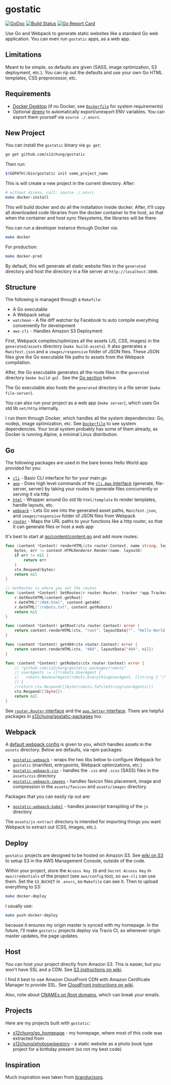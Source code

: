 # gostatic

[![GoDoc](https://godoc.org/github.com/s12chung/gostatic?status.svg)](https://godoc.org/github.com/s12chung/gostatic)
[![Build Status](https://travis-ci.com/s12chung/gostatic.svg?branch=master)](https://travis-ci.com/s12chung/gostatic)
[![Go Report Card](https://goreportcard.com/badge/github.com/s12chung/gostatic)](https://goreportcard.com/report/github.com/s12chung/gostatic)

Use Go and Webpack to generate static websites like a standard Go web application. You can even run `gostatic` apps, as a web app.

## Limitations

Meant to be simple, so defaults are given (SASS, image optimization, S3 deployment, etc.). You can rip out the defaults and use your own Go HTML templates, CSS preprocessor, etc.

## Requirements
- [Docker Desktop](https://www.docker.com) (if no Docker, see [`Dockerfile`](blueprint/Dockerfile) for system requirements)
- Optional [direnv](https://github.com/direnv/direnv) to automatically export/unexport ENV variables. You can export them yourself via `source ./.envrc`.

## New Project
You can install the `gostatic` binary via `go get`:

```bash
go get github.com/s12chung/gostatic
```

Then run:
```bash
$(GOPATH)/bin/gostatic init some_project_name
```

This is will create a new project in the current directory. After:

```bash
# without direnv, call: source ./.envrc
make docker-install
```

This will build docker and do all the installation inside docker. After, it’ll copy all downloaded code libraries from the docker container to the host, so that when the container and host sync filesystems, the libraries will be there.

You can run a developer instance through Docker via:
```bash
make docker
```

For production:
```bash
make docker-prod
```

By default, this will generate all static website files in the `generated` directory and host the directory in a file server at `http://localhost:3000`.

## Structure

The following is managed through a `Makefile`:

- A Go executable
- A Webpack setup
- `watchman` - A file diff watcher by Facebook to auto compile everything conveniently for development
- `aws-cli` - Handles Amazon S3 Deployment

First, Webpack compiles/optimizes all the assets (JS, CSS, images) in the `generated/assets` directory (`make build-assets`). It also generates a `Manifest.json` and a `images/responsive` folder of JSON files. These JSON files give the Go executable file paths to assets from the Webpack compilation.

After, the Go executable generates all the route files in the `generated` directory (`make build-go`) . See the [Go section](#go) below.

The Go executable also hosts the `generated` directory in a file server (`make file-server`).

You can also run your project as a web app (`make server`), which uses Go std lib `net/http` internally.

I run them through Docker, which handles all the system dependencies: Go, nodejs, image optimization, etc. See [`Dockerfile`](blueprint/Dockerfile) to see system dependencies. Your local system probably has some of them already, as Docker is running Alpine, a minimal Linux distribution.

## Go

The following packages are used in the bare bones Hello World app provided for you:

- [`cli`](https://godoc.org/github.com/s12chung/gostatic/go/cli) - Basic CLI interface for for your main.go
- [`app`](https://godoc.org/github.com/s12chung/gostatic/go/app) - Does high level commands of the [`cli.App` interface](https://godoc.org/github.com/s12chung/gostatic/go/cli#App) (generate, file-server, server) by taking your routes to generate files concurrently or serving it via http
- [`html`](https://godoc.org/github.com/s12chung/gostatic/go/lib/html) - Wrapper around Go std lib `html/template` to render templates, handle layouts, etc.
- [`webpack`](https://godoc.org/github.com/s12chung/gostatic/go/lib/webpack) - Lets Go see into the generated asset paths, `Manifest.json`, and `images/responsive` folder of JSON files from Webpack
- [`router`](https://godoc.org/github.com/s12chung/gostatic/go/lib/router) - Maps the URL paths to your functions like a http router, so that it can generate files or host a web app

It's best to start at [go/content/content.go](blueprint/go/content/content.go) and add more routes:

```go
func (content *Content) renderHTML(ctx router.Context, name string, layoutD interface{}) error {
	bytes, err := content.HTMLRenderer.Render(name, layoutD)
	if err != nil {
		return err
	}
	ctx.Respond(bytes)
	return nil
}

// SetRoutes is where you set the routes
func (content *Content) SetRoutes(r router.Router, tracker *app.Tracker) error {
	r.GetRootHTML(content.getRoot)
	r.GetHTML("/404.html", content.get404)
	r.GetHTML("/robots.txt", content.getRobots)
	return nil
}

func (content *Content) getRoot(ctx router.Context) error {
	return content.renderHTML(ctx, "root", layoutData{"", "Hello World!"})
}

func (content *Content) get404(ctx router.Context) error {
	return content.renderHTML(ctx, "404", layoutData{"404", nil})
}

func (content *Content) getRobots(ctx router.Context) error {
	// "github.com/s12chung/gostatic-packages/robots"
	// userAgents := []*robots.UserAgent {
	//	 robots.NewUserAgent(robots.EverythingUserAgent, []string { "/" }),
	// }
	//return ctx.Respond([]byte(robots.ToFileString(userAgents)))
	ctx.Respond([]byte{})
	return nil
}
```

See [`router.Router` interface](https://godoc.org/github.com/s12chung/gostatic/go/lib/router#Router) and the [`app.Setter` interface](https://godoc.org/github.com/s12chung/gostatic/go/app#Setter).
There are helpful packages in [s12chung/gostatic-packages](https://github.com/s12chung/gostatic-packages) too.

## Webpack

A [default webpack config](blueprint/webpack.config.js) is given to you, which handles assets in the `assets` directory. Below are defaults, via npm packages:

- [`gostatic-webpack`](https://github.com/s12chung/gostatic-webpack) - wraps the two libs below to configure Webpack for `gostatic` (manifest, entrypoints, Webpack optimizations, etc.)
- [`gostatic-webpack-css`](https://github.com/s12chung/gostatic-webpack-css) - handles the `.css` and `.scss` (SASS) files in the `assets/css` directory 
- [`gostatic-webpack-images`](https://github.com/s12chung/gostatic-webpack-images) - handles favicon files placement, image and compression in the `assets/favicon` and `assets/images` directory

Packages that you can easily rip out are:
- [`gostatic-webpack-babel`](https://github.com/s12chung/gostatic-webpack-babel) - handles javascript transpiling of the `js` directory

The `assets/js-extract` directory is intended for importing things you want Webpack to extract out (CSS, Images, etc.).

## Deploy

`gostatic` projects are designed to be hosted on Amazon S3. See [wiki on S3](https://github.com/s12chung/gostatic/wiki/S3-Config-Credentials) to setup S3 in the AWS Management Console, outside of the code.

Within your project, store the `Access Key ID` and `Secret Access Key` in `aws/credentials` of the project (see `aws/config` too), so `aws-cli` can use them. Set the `S3_BUCKET` in `.envrc`, so `Makefile` can see it. Then to upload everything to S3:

```bash
make docker-deploy
```

I usually use:

```bash
make push-docker-deploy
```

because it ensures my origin master is synced with my homepage. In the future, I’ll make `gostatic` projects deploy via Travis CI, so whenever origin master updates, the page updates.

## Host

You can host your project directly from Amazon S3. This is easier, but you won't have SSL and a CDN. See [S3 instructions on wiki](https://github.com/s12chung/gostatic/wiki/Hosting-via-S3-Directly).

I find it best to use Amazon CloudFront CDN with Amazon Certificate Manager to provide SSL. See [CloudFront instructions on wiki](https://github.com/s12chung/gostatic/wiki/Hosting-via-CloudFront).

Also, note about [CNAMEs on Root domains](https://serverfault.com/questions/613829/why-cant-a-cname-record-be-used-at-the-apex-aka-root-of-a-domain), which can break your emails.

## Projects
Here are my projects built with `gostatic`:

- [s12chung/go_homepage](https://github.com/s12chung/go_homepage) - my homepage, where most of this code was extracted from
- [s12chung/photoswipestory](https://github.com/s12chung/photoswipestory) - a static website as a photo book type project for a birthday present (so not my best code)

## Inspiration
Much inspiration was taken from [brandur/sorg](https://github.com/brandur/sorg).
